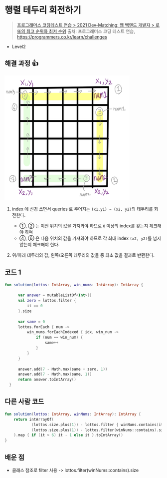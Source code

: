 # 행렬 테두리 회전하기

> [프로그래머스 코딩테스트 연습 > 2021 Dev-Matching: 웹 백엔드 개발자 > 로또의 최고 순위와 최저 순위](https://programmers.co.kr/learn/courses/30/lessons/77485)
> 출처: 프로그래머스 코딩 테스트 연습, https://programmers.co.kr/learn/challenges

- Level2

## 해결 과정 👍

<img src="../res/programmers_77485.png" width="400" height="400" />

1. index 에 신경 쓰면서 queries 로 주어지는 `(x1,y1) ~ (x2, y2)`의 테두리를 회전한다.

   - ①, ② 는 이전 위치의 값을 가져와야 하므로 `0` 이상의 index를 갖는지 체크해야 하며
   - ④, ⑥ 은 다음 위치의 값을 가져와야 하므로 각 최대 index `(x2, y2)`를 넘지 않는지 체크해야 한다.

2. 위/아래 테두리의 값, 왼쪽/오른쪽 테두리의 값들 중 최소 값을 결과로 반환한다.

## 코드 1

```kotlin
fun solution(lottos: IntArray, win_nums: IntArray): IntArray {
        
      var answer = mutableListOf<Int>()
      val zero = lottos.filter {
          it == 0
      }.size

      var same = 0
      lottos.forEach { num ->
          win_nums.forEachIndexed { idx, win_num ->
              if (num == win_num) {
                  same++
              }
          }
      }

      answer.add(7 - Math.max(same + zero, 1))
      answer.add(7 - Math.max(same, 1))
      return answer.toIntArray()
  }
```

## 다른 사람 코드 
```kotlin
fun solution(lottos: IntArray, winNums: IntArray): IntArray {
    return intArrayOf(
            (lottos.size.plus(1)) - lottos.filter { winNums.contains(it) || it == 0 }.size,
            (lottos.size.plus(1)) - lottos.filter(winNums::contains).size
    ).map { if (it > 6) it - 1 else it }.toIntArray()
}
```

## 배운 점

- 클래스 참조로 filter 사용 -> lottos.filter(winNums::contains).size

